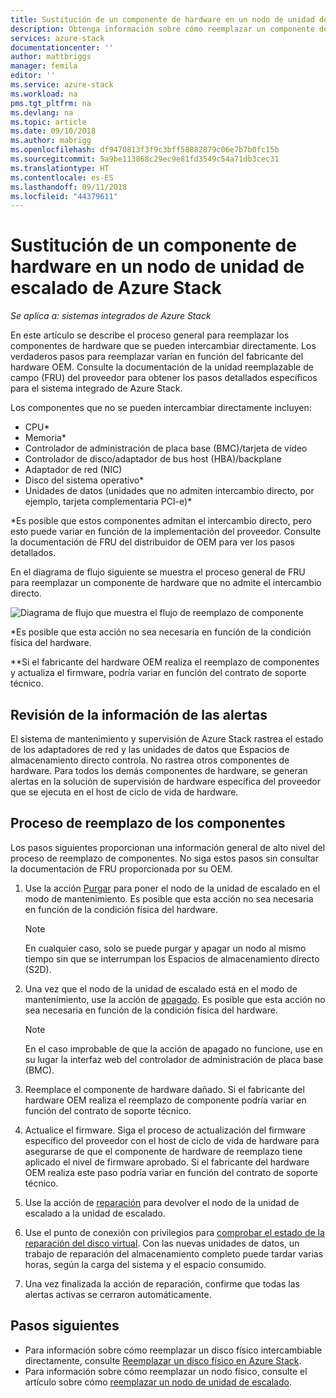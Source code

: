 ```yaml
---
title: Sustitución de un componente de hardware en un nodo de unidad de escalado de Azure Stack | Microsoft Docs
description: Obtenga información sobre cómo reemplazar un componente de hardware en un sistema integrado de Azure Stack.
services: azure-stack
documentationcenter: ''
author: mattbriggs
manager: femila
editor: ''
ms.service: azure-stack
ms.workload: na
pms.tgt_pltfrm: na
ms.devlang: na
ms.topic: article
ms.date: 09/10/2018
ms.author: mabrigg
ms.openlocfilehash: df9470813f3f9c3bff58882879c06e7b7b0fc15b
ms.sourcegitcommit: 5a9be113868c29ec9e81fd3549c54a71db3cec31
ms.translationtype: HT
ms.contentlocale: es-ES
ms.lasthandoff: 09/11/2018
ms.locfileid: "44379611"
---
```

# <a name="replace-a-hardware-component-on-an-azure-stack-scale-unit-node"></a>Sustitución de un componente de hardware en un nodo de unidad de escalado de Azure Stack

*Se aplica a: sistemas integrados de Azure Stack*

En este artículo se describe el proceso general para reemplazar los componentes de hardware que se pueden intercambiar directamente. Los verdaderos pasos para reemplazar varían en función del fabricante del hardware OEM. Consulte la documentación de la unidad reemplazable de campo (FRU) del proveedor para obtener los pasos detallados específicos para el sistema integrado de Azure Stack.

Los componentes que no se pueden intercambiar directamente incluyen:

- CPU*
- Memoria*
- Controlador de administración de placa base (BMC)/tarjeta de vídeo
- Controlador de disco/adaptador de bus host (HBA)/backplane
- Adaptador de red (NIC)
- Disco del sistema operativo*
- Unidades de datos (unidades que no admiten intercambio directo, por ejemplo, tarjeta complementaria PCI-e)*

*Es posible que estos componentes admitan el intercambio directo, pero esto puede variar en función de la implementación del proveedor. Consulte la documentación de FRU del distribuidor de OEM para ver los pasos detallados.

En el diagrama de flujo siguiente se muestra el proceso general de FRU para reemplazar un componente de hardware que no admite el intercambio directo.

![Diagrama de flujo que muestra el flujo de reemplazo de componente](media/azure-stack-replace-component/replacecomponentflow.PNG)

*Es posible que esta acción no sea necesaria en función de la condición física del hardware.

\*\*Si el fabricante del hardware OEM realiza el reemplazo de componentes y actualiza el firmware, podría variar en función del contrato de soporte técnico.

## <a name="review-alert-information"></a>Revisión de la información de las alertas

El sistema de mantenimiento y supervisión de Azure Stack rastrea el estado de los adaptadores de red y las unidades de datos que Espacios de almacenamiento directo controla. No rastrea otros componentes de hardware. Para todos los demás componentes de hardware, se generan alertas en la solución de supervisión de hardware específica del proveedor que se ejecuta en el host de ciclo de vida de hardware.  

## <a name="component-replacement-process"></a>Proceso de reemplazo de los componentes

Los pasos siguientes proporcionan una información general de alto nivel del proceso de reemplazo de componentes. No siga estos pasos sin consultar la documentación de FRU proporcionada por su OEM.

1. Use la acción [Purgar](azure-stack-node-actions.md#scale-unit-node-actions) para poner el nodo de la unidad de escalado en el modo de mantenimiento. Es posible que esta acción no sea necesaria en función de la condición física del hardware.

   > [!NOTE]
   > En cualquier caso, solo se puede purgar y apagar un nodo al mismo tiempo sin que se interrumpan los Espacios de almacenamiento directo (S2D).

2. Una vez que el nodo de la unidad de escalado está en el modo de mantenimiento, use la acción de [apagado](azure-stack-node-actions.md#scale-unit-node-actions). Es posible que esta acción no sea necesaria en función de la condición física del hardware.

   > [!NOTE]
   > En el caso improbable de que la acción de apagado no funcione, use en su lugar la interfaz web del controlador de administración de placa base (BMC).

3. Reemplace el componente de hardware dañado. Si el fabricante del hardware OEM realiza el reemplazo de componente podría variar en función del contrato de soporte técnico.  
4. Actualice el firmware. Siga el proceso de actualización del firmware específico del proveedor con el host de ciclo de vida de hardware para asegurarse de que el componente de hardware de reemplazo tiene aplicado el nivel de firmware aprobado. Si el fabricante del hardware OEM realiza este paso podría variar en función del contrato de soporte técnico.  
5. Use la acción de [reparación](azure-stack-node-actions.md#scale-unit-node-actions) para devolver el nodo de la unidad de escalado a la unidad de escalado.
6. Use el punto de conexión con privilegios para [comprobar el estado de la reparación del disco virtual](azure-stack-replace-disk.md#check-the-status-of-virtual-disk-repair). Con las nuevas unidades de datos, un trabajo de reparación del almacenamiento completo puede tardar varias horas, según la carga del sistema y el espacio consumido.
7. Una vez finalizada la acción de reparación, confirme que todas las alertas activas se cerraron automáticamente.

## <a name="next-steps"></a>Pasos siguientes

- Para información sobre cómo reemplazar un disco físico intercambiable directamente, consulte [Reemplazar un disco físico en Azure Stack](azure-stack-replace-disk.md).
- Para información sobre cómo reemplazar un nodo físico, consulte el artículo sobre cómo [reemplazar un nodo de unidad de escalado](azure-stack-replace-node.md).
